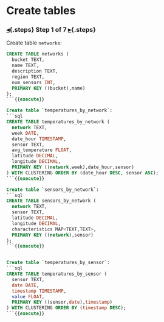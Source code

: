 <div class="top">

# Create tables
### [◂](command:katapod.loadPage?step1){.steps} Step 1 of 7 [▸](command:katapod.loadPage?step3){.steps}
</div>

Create table `networks`:
```sql
CREATE TABLE networks (
  bucket TEXT,
  name TEXT,
  description TEXT,
  region TEXT,
  num_sensors INT,
  PRIMARY KEY ((bucket),name)
);
```{{execute}}

Create table `temperatures_by_network`:
```sql
CREATE TABLE temperatures_by_network (
  network TEXT,
  week DATE,
  date_hour TIMESTAMP,
  sensor TEXT,
  avg_temperature FLOAT,
  latitude DECIMAL,
  longitude DECIMAL,
  PRIMARY KEY ((network,week),date_hour,sensor)
) WITH CLUSTERING ORDER BY (date_hour DESC, sensor ASC);
```{{execute}}

Create table `sensors_by_network`:
```sql
CREATE TABLE sensors_by_network (
  network TEXT,
  sensor TEXT,
  latitude DECIMAL,
  longitude DECIMAL,
  characteristics MAP<TEXT,TEXT>,
  PRIMARY KEY ((network),sensor)
);
```{{execute}}


Create table `temperatures_by_sensor`:
```sql
CREATE TABLE temperatures_by_sensor (
  sensor TEXT,
  date DATE,
  timestamp TIMESTAMP,
  value FLOAT,
  PRIMARY KEY ((sensor,date),timestamp)
) WITH CLUSTERING ORDER BY (timestamp DESC);
```{{execute}}